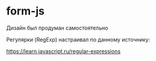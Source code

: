 # form-js

Дизайн был продуман самостоятельно

Регулярки (RegExp) настраивал по данному источнику:

https://learn.javascript.ru/regular-expressions
